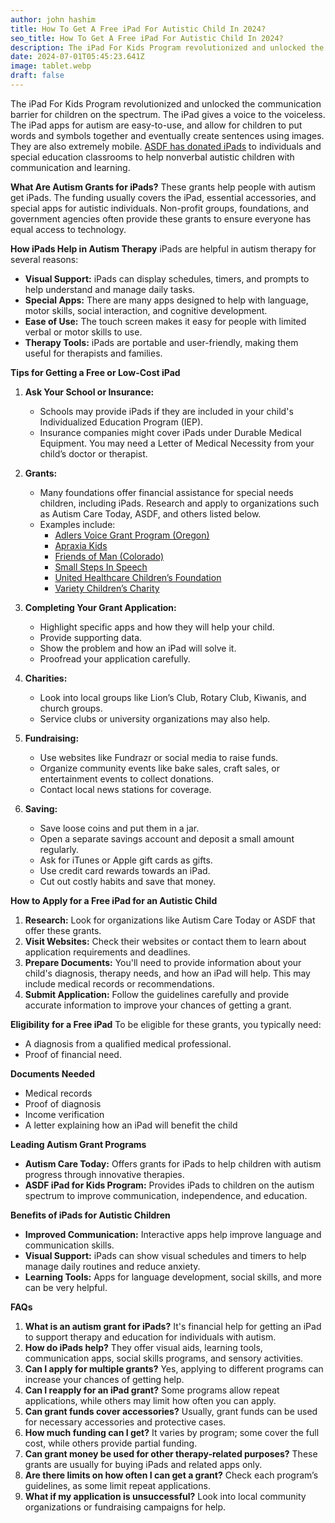 ```yaml
---
author: john hashim
title: How To Get A Free iPad For Autistic Child In 2024?
seo_title: How To Get A Free iPad For Autistic Child In 2024?
description: The iPad For Kids Program revolutionized and unlocked the communication barrier for children on the spectrum.
date: 2024-07-01T05:45:23.641Z
image: tablet.webp
draft: false
---
```


The iPad For Kids Program revolutionized and unlocked the communication barrier for children on the spectrum. The iPad gives a voice to the voiceless. The iPad apps for autism are easy-to-use, and allow for children to put words and symbols together and eventually create sentences using images. They are also extremely mobile. [ASDF has donated iPads](https://myasdf.org/ipad-for-kids-application/) to individuals and special education classrooms to help nonverbal autistic children with communication and learning.

**What Are Autism Grants for iPads?**
These grants help people with autism get iPads. The funding usually covers the iPad, essential accessories, and special apps for autistic individuals. Non-profit groups, foundations, and government agencies often provide these grants to ensure everyone has equal access to technology.

**How iPads Help in Autism Therapy**
iPads are helpful in autism therapy for several reasons:
- **Visual Support:** iPads can display schedules, timers, and prompts to help understand and manage daily tasks.
- **Special Apps:** There are many apps designed to help with language, motor skills, social interaction, and cognitive development.
- **Ease of Use:** The touch screen makes it easy for people with limited verbal or motor skills to use.
- **Therapy Tools:** iPads are portable and user-friendly, making them useful for therapists and families.

**Tips for Getting a Free or Low-Cost iPad**
1. **Ask Your School or Insurance:**
   - Schools may provide iPads if they are included in your child's Individualized Education Program (IEP).
   - Insurance companies might cover iPads under Durable Medical Equipment. You may need a Letter of Medical Necessity from your child’s doctor or therapist.

2. **Grants:**
   - Many foundations offer financial assistance for special needs children, including iPads. Research and apply to organizations such as Autism Care Today, ASDF, and others listed below.
   - Examples include:
     - [Adlers Voice Grant Program (Oregon)](https://www.adlersvoice.org/en-grants)
     - [Apraxia Kids](https://www.apraxia-kids.org/speech-tablets-for-apraxia/)
     - [Friends of Man (Colorado)](https://www.friendsofman.org/index.php)
     - [Small Steps In Speech](https://www.smallstepsinspeech.org/)
     - [United Healthcare Children’s Foundation](https://www.uhccf.org/)
     - [Variety Children’s Charity](https://usvariety.org/)

3. **Completing Your Grant Application:**
   - Highlight specific apps and how they will help your child.
   - Provide supporting data.
   - Show the problem and how an iPad will solve it.
   - Proofread your application carefully.

4. **Charities:**
   - Look into local groups like Lion’s Club, Rotary Club, Kiwanis, and church groups.
   - Service clubs or university organizations may also help.

5. **Fundraising:**
   - Use websites like Fundrazr or social media to raise funds.
   - Organize community events like bake sales, craft sales, or entertainment events to collect donations.
   - Contact local news stations for coverage.

6. **Saving:**
   - Save loose coins and put them in a jar.
   - Open a separate savings account and deposit a small amount regularly.
   - Ask for iTunes or Apple gift cards as gifts.
   - Use credit card rewards towards an iPad.
   - Cut out costly habits and save that money.

**How to Apply for a Free iPad for an Autistic Child**
1. **Research:** Look for organizations like Autism Care Today or ASDF that offer these grants.
2. **Visit Websites:** Check their websites or contact them to learn about application requirements and deadlines.
3. **Prepare Documents:** You'll need to provide information about your child's diagnosis, therapy needs, and how an iPad will help. This may include medical records or recommendations.
4. **Submit Application:** Follow the guidelines carefully and provide accurate information to improve your chances of getting a grant.

**Eligibility for a Free iPad**
To be eligible for these grants, you typically need:
- A diagnosis from a qualified medical professional.
- Proof of financial need.

**Documents Needed**
- Medical records
- Proof of diagnosis
- Income verification
- A letter explaining how an iPad will benefit the child

**Leading Autism Grant Programs**
- **Autism Care Today:** Offers grants for iPads to help children with autism progress through innovative therapies.
- **ASDF iPad for Kids Program:** Provides iPads to children on the autism spectrum to improve communication, independence, and education.

**Benefits of iPads for Autistic Children**
- **Improved Communication:** Interactive apps help improve language and communication skills.
- **Visual Support:** iPads can show visual schedules and timers to help manage daily routines and reduce anxiety.
- **Learning Tools:** Apps for language development, social skills, and more can be very helpful.

**FAQs**
1. **What is an autism grant for iPads?** 
It's financial help for getting an iPad to support therapy and education for individuals with autism.
2. **How do iPads help?** 
They offer visual aids, learning tools, communication apps, social skills programs, and sensory activities.
3. **Can I apply for multiple grants?** 
Yes, applying to different programs can increase your chances of getting help.
4. **Can I reapply for an iPad grant?** 
Some programs allow repeat applications, while others may limit how often you can apply.
5. **Can grant funds cover accessories?** 
Usually, grant funds can be used for necessary accessories and protective cases.
6. **How much funding can I get?** 
It varies by program; some cover the full cost, while others provide partial funding.
7. **Can grant money be used for other therapy-related purposes?** 
These grants are usually for buying iPads and related apps only.
8. **Are there limits on how often I can get a grant?** 
Check each program’s guidelines, as some limit repeat applications.
9. **What if my application is unsuccessful?** 
Look into local community organizations or fundraising campaigns for help.

